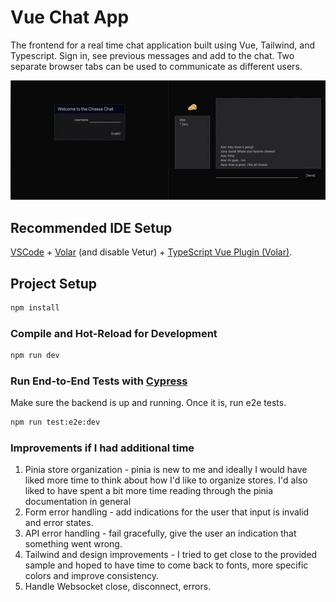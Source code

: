 # Vue Chat App

The frontend for a real time chat application built using Vue, Tailwind, and Typescript. Sign in, see previous messages and add to the chat. Two separate browser tabs can be used to communicate as different users.

![gif](/src/assets/demo.gif)

## Recommended IDE Setup

[VSCode](https://code.visualstudio.com/) + [Volar](https://marketplace.visualstudio.com/items?itemName=Vue.volar) (and disable Vetur) + [TypeScript Vue Plugin (Volar)](https://marketplace.visualstudio.com/items?itemName=Vue.vscode-typescript-vue-plugin).


## Project Setup

```sh
npm install
```

### Compile and Hot-Reload for Development

```sh
npm run dev
```

### Run End-to-End Tests with [Cypress](https://www.cypress.io/)

Make sure the backend is up and running. Once it is, run e2e tests.
```sh
npm run test:e2e:dev
```

### Improvements if I had additional time
1. Pinia store organization - pinia is new to me and ideally I would have liked more time to think about how I'd like to organize stores. I'd also liked to have spent a bit more time reading through the pinia documentation in general
2. Form error handling - add indications for the user that input is invalid and error states.
3. API error handling - fail gracefully, give the user an indication that something went wrong.
4. Tailwind and design improvements - I tried to get close to the provided sample and hoped to have time to come back to fonts, more specific colors and improve consistency.
5. Handle Websocket close, disconnect, errors.
